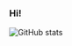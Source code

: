 ### Hi!

![GitHub stats](https://github-readme-stats.vercel.app/api?username=rjrockzz&show_icons=true&theme=radical)

